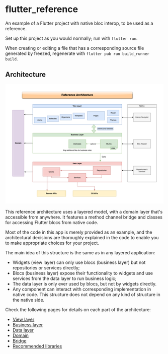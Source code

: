 # flutter_reference

An example of a Flutter project with native bloc interop, to be used as a reference.

Set up this project as you would normally; run with `flutter run`.

When creating or editing a file that has a corresponding source file generated by freezed, regenerate with `flutter pub run build_runner build`.

## Architecture

![Architecture overview](doc/img/arq-app-flutter-hybrid-architecture-World%20Map.drawio.png)

This reference architecture uses a layered model, with a domain layer that's accessible from anywhere. It features a method channel bridge and classes for accessing Flutter blocs from native code.

Most of the code in this app is merely provided as an example, and the architectural decisions are thoroughly explained in the code to enable you to make appropriate choices for your project.

The main idea of this structure is the same as in any layered application:

- Widgets (view layer) can only use blocs (business layer) but not repositories or services directly;
- Blocs (business layer) expose their functionality to widgets and use services from the data layer to run business logic;
- The data layer is only ever used by blocs, but not by widgets directly.
- Any component can interact with corresponding implementation in native code. This structure does not depend on any kind of structure in the native side.

Check the following pages for details on each part of the architecture:

- [View layer](doc/view_layer.md)
- [Business layer](doc/business_layer.md)
- [Data layer](doc/data_layer.md)
- [Domain](doc/domain.md)
- [Bridge](doc/bridge.md)
- [Recommended libraries](doc/recommended_libs.md)
